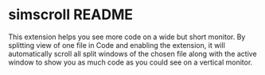 # simscroll README
This extension helps you see more code on a wide but short monitor.
By splitting view of one file in Code and enabling the extension, it will automatically scroll all split windows of the chosen file along with the active window to show you as much code as you could see on a vertical monitor.
